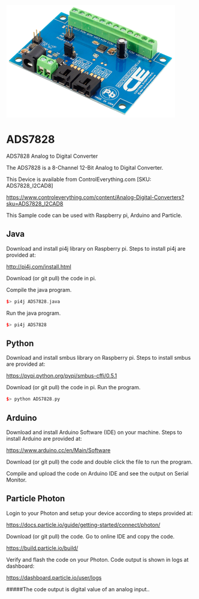[![ADS7828](ADS7828_I2CAD8.png)](https://www.controleverything.com/content/Analog-Digital-Converters?sku=ADS7828_I2CAD8)
# ADS7828
ADS7828 Analog to Digital Converter

The ADS7828 is a 8-Channel 12-Bit Analog to Digital Converter.

This Device is available from ControlEverything.com [SKU: ADS7828_I2CAD8]

https://www.controleverything.com/content/Analog-Digital-Converters?sku=ADS7828_I2CAD8

This Sample code can be used with Raspberry pi, Arduino and Particle.

## Java
Download and install pi4j library on Raspberry pi. Steps to install pi4j are provided at:

http://pi4j.com/install.html

Download (or git pull) the code in pi.

Compile the java program.
```cpp
$> pi4j ADS7828.java
```

Run the java program.
```cpp
$> pi4j ADS7828
```

## Python
Download and install smbus library on Raspberry pi. Steps to install smbus are provided at:

https://pypi.python.org/pypi/smbus-cffi/0.5.1

Download (or git pull) the code in pi. Run the program.

```cpp
$> python ADS7828.py
```
## Arduino
Download and install Arduino Software (IDE) on your machine. Steps to install Arduino are provided at:
 
https://www.arduino.cc/en/Main/Software
 
Download (or git pull) the code and double click the file to run the program.
 
Compile and upload the code on Arduino IDE and see the output on Serial Monitor.
 
## Particle Photon
 
Login to your Photon and setup your device according to steps provided at:
 
https://docs.particle.io/guide/getting-started/connect/photon/
 
Download (or git pull) the code. Go to online IDE and copy the code.
 
https://build.particle.io/build/
 
Verify and flash the code on your Photon. Code output is shown in logs at dashboard:
 
https://dashboard.particle.io/user/logs

#####The code output is digital value of an analog input..
